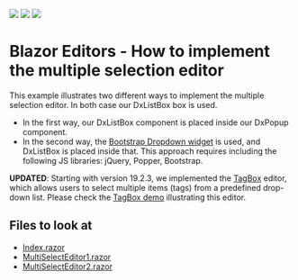 <!-- default badges list -->
![](https://img.shields.io/endpoint?url=https://codecentral.devexpress.com/api/v1/VersionRange/213938381/22.1.2%2B)
[![](https://img.shields.io/badge/Open_in_DevExpress_Support_Center-FF7200?style=flat-square&logo=DevExpress&logoColor=white)](https://supportcenter.devexpress.com/ticket/details/T820528)
[![](https://img.shields.io/badge/📖_How_to_use_DevExpress_Examples-e9f6fc?style=flat-square)](https://docs.devexpress.com/GeneralInformation/403183)
<!-- default badges end -->

# Blazor Editors - How to implement the multiple selection editor

This example illustrates two different ways to implement the multiple selection editor. In both case our DxListBox box is used.
 
- In the first way, our DxListBox component is placed inside our DxPopup component. 
- In the second way, the [Bootstrap Dropdown widget](https://getbootstrap.com/docs/4.0/components/dropdowns/) is used, and DxListBox is placed inside that. This approach requires including the following JS libraries: jQuery, Popper, Bootstrap. 

**UPDATED**:
Starting with version 19.2.3, we implemented the [TagBox](https://docs.devexpress.com/Blazor/DevExpress.Blazor.DxTagBox-2) editor, which allows users to select multiple items (tags) from a predefined drop-down list. Please check the [TagBox demo](https://demos.devexpress.com/Blazor/TagBox) illustrating this editor.

<!-- default file list -->
## Files to look at

* [Index.razor](./CS/MultiSelectEditor/Pages/Index.razor)
* [MultiSelectEditor1.razor](./CS/MultiSelectEditor/Components/MultiSelectEditor1.razor)
* [MultiSelectEditor2.razor](./CS/MultiSelectEditor/Components/MultiSelectEditor2.razor)
<!-- default file list end -->
